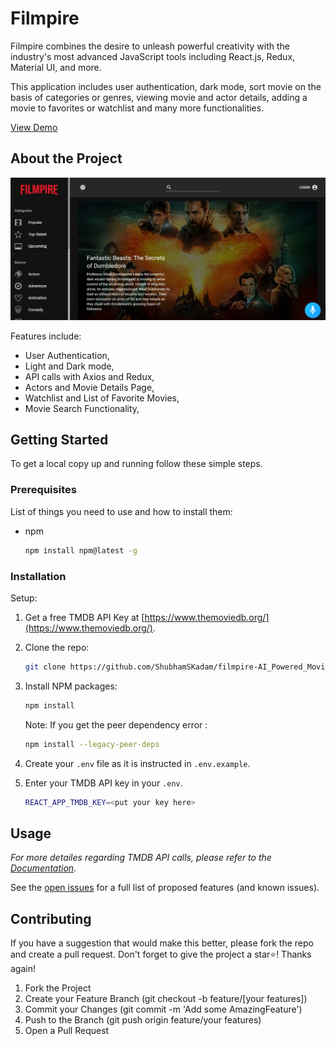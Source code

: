 # Filmpire

Filmpire combines the desire to unleash powerful creativity with the industry's most advanced JavaScript tools including React.js, Redux, Material UI, and more.

This application includes user authentication, dark mode, sort movie on the basis of categories or genres, viewing movie and actor details, adding a movie to favorites or watchlist and many more functionalities.

[View Demo]()

## About the Project

![1](src/assets/images/Filmpire.jpg)

Features include:

- User Authentication,
- Light and Dark mode,
- API calls with Axios and Redux,
- Actors and Movie Details Page,
- Watchlist and List of Favorite Movies,
- Movie Search Functionality,

## Getting Started

To get a local copy up and running follow these simple steps.

### Prerequisites

List of things you need to use and how to install them:

- npm
  ```sh
  npm install npm@latest -g
  ```

### Installation

Setup:

1. Get a free TMDB API Key at [https://www.themoviedb.org/](https://www.themoviedb.org/).
2. Clone the repo:
   ```sh
   git clone https://github.com/ShubhamSKadam/filmpire-AI_Powered_Movie_App.git
   ```
3. Install NPM packages:
   ```sh
   npm install
   ```
   Note: If you get the peer dependency error :
   ```sh
   npm install --legacy-peer-deps
   ```
4. Create your `.env` file as it is instructed in `.env.example`.
5. Enter your TMDB API key in your `.env`.

   ```sh
   REACT_APP_TMDB_KEY=<put your key here>
   ```

## Usage

_For more detailes regarding TMDB API calls, please refer to the [Documentation](https://developers.themoviedb.org/3/getting-started/introduction)._

See the [open issues](https://github.com/tamal78/FilmPire/issues) for a full list of proposed features (and known issues).

## Contributing

If you have a suggestion that would make this better, please fork the repo and create a pull request.
Don't forget to give the project a star⭐! Thanks again!

1. Fork the Project
2. Create your Feature Branch (git checkout -b feature/[your features])
3. Commit your Changes (git commit -m 'Add some AmazingFeature')
4. Push to the Branch (git push origin feature/your features)
5. Open a Pull Request
